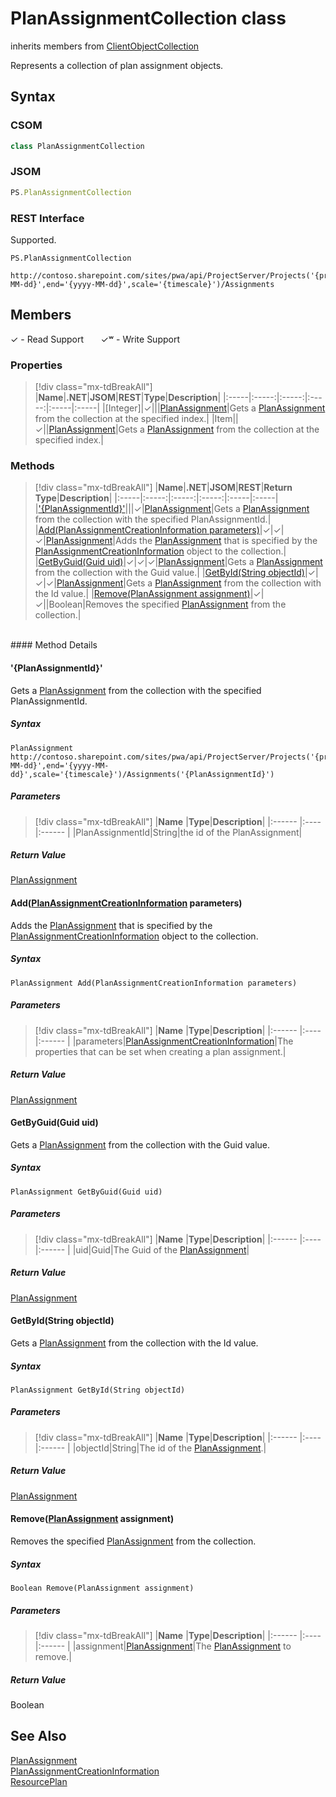 [comment]: # (Name:PlanAssignmentCollection)
[comment]: # (Name:Microsoft.ProjectServer.PlanAssignmentCollection)
[comment]: # (Type:class)
[comment]: # (Status:Verified)

# <a name="name"></a>PlanAssignmentCollection class

inherits members from [ClientObjectCollection<PlanAssignment>](https://msdn.microsoft.com/EN-US/library/ee539303)<br/>

<a name="description"></a>Represents a collection of plan assignment objects.

## <a name="syntax"></a>Syntax

### CSOM

```cs
class PlanAssignmentCollection 
```
### JSOM

```javascript
PS.PlanAssignmentCollection
```
### REST Interface

Supported.

```
PS.PlanAssignmentCollection

http://contoso.sharepoint.com/sites/pwa/api/ProjectServer/Projects('{projectid}')/GetResourcePlanByUrl(start='{yyyy-MM-dd}',end='{yyyy-MM-dd}',scale='{timescale}')/Assignments
```

## <a name="members"></a>Members


&#x2713; - Read Support &nbsp;&nbsp;&nbsp;&nbsp;&nbsp;&nbsp;&#x2713;&#x02B7; - Write Support

### <a name="properties"></a>Properties
> [!div class="mx-tdBreakAll"]
|**Name**|**.NET**|**JSOM**|**REST**|**Type**|**Description**|
|:-----|:-----:|:-----:|:-----:|:-----|:-----|
|<a name="[Integer]"></a>[Integer]|&#x2713;|||[PlanAssignment](PlanAssignment.md)|Gets a [PlanAssignment](PlanAssignment.md) from the collection at the specified index.|
|<a name="Item"></a>Item||&#x2713;||[PlanAssignment](PlanAssignment.md)|Gets a [PlanAssignment](PlanAssignment.md) from the collection at the specified index.|

### <a name="methods"></a>Methods
> [!div class="mx-tdBreakAll"]
|**Name**|**.NET**|**JSOM**|**REST**|**Return Type**|**Description**|
|:-----|:-----:|:-----:|:-----:|:-----|:-----|
|[&#39;{PlanAssignmentId}&#39;](#&#39;{PlanAssignmentId}&#39;)|||&#x2713;|[PlanAssignment](PlanAssignment.md)|Gets a [PlanAssignment](PlanAssignment.md) from the collection with the specified PlanAssignmentId.|
|[Add(PlanAssignmentCreationInformation parameters)](#Add_[PlanAssignmentCreationInformation]_PlanAssignmentCreationInformation.md__parameters_)|&#x2713;|&#x2713;|&#x2713;|[PlanAssignment](PlanAssignment.md)|Adds the [PlanAssignment](PlanAssignment.md) that is specified by the [PlanAssignmentCreationInformation](PlanAssignmentCreationInformation.md) object to the collection.|
|[GetByGuid(Guid uid)](#GetByGuid_Guid_uid_)|&#x2713;|&#x2713;|&#x2713;|[PlanAssignment](PlanAssignment.md)|Gets a [PlanAssignment](PlanAssignment.md) from the collection with the Guid value.|
|[GetById(String objectId)](#GetById_String_objectId_)|&#x2713;|&#x2713;|&#x2713;|[PlanAssignment](PlanAssignment.md)|Gets a [PlanAssignment](PlanAssignment.md) from the collection with the Id value.|
|[Remove(PlanAssignment assignment)](#Remove_[PlanAssignment]_PlanAssignment.md__assignment_)|&#x2713;|&#x2713;||Boolean|Removes the specified [PlanAssignment](PlanAssignment.md) from the collection.|

<br/>
#### Method Details

#### <a name="&#39;{PlanAssignmentId}&#39;"></a>&#39;{PlanAssignmentId}&#39;
 
Gets a [PlanAssignment](PlanAssignment.md) from the collection with the specified PlanAssignmentId.

##### Syntax

```
PlanAssignment http://contoso.sharepoint.com/sites/pwa/api/ProjectServer/Projects('{projectid}')/GetResourcePlanByUrl(start='{yyyy-MM-dd}',end='{yyyy-MM-dd}',scale='{timescale}')/Assignments('{PlanAssignmentId}')
```

##### Parameters
> [!div class="mx-tdBreakAll"]
|**Name** |**Type**|**Description**|
|:------ |:----|:------ |
|PlanAssignmentId|String|the id of the PlanAssignment|

##### Return Value

[PlanAssignment](PlanAssignment.md)

#### <a name="Add_[PlanAssignmentCreationInformation]_PlanAssignmentCreationInformation.md__parameters_"></a>Add([PlanAssignmentCreationInformation](PlanAssignmentCreationInformation.md) parameters)
 
Adds the [PlanAssignment](PlanAssignment.md) that is specified by the [PlanAssignmentCreationInformation](PlanAssignmentCreationInformation.md) object to the collection.

##### Syntax

```
PlanAssignment Add(PlanAssignmentCreationInformation parameters)
```

##### Parameters
> [!div class="mx-tdBreakAll"]
|**Name** |**Type**|**Description**|
|:------ |:----|:------ |
|parameters|[PlanAssignmentCreationInformation](PlanAssignmentCreationInformation.md)|The properties that can be set when creating a plan assignment.|

##### Return Value

[PlanAssignment](PlanAssignment.md)

#### <a name="GetByGuid_Guid_uid_"></a>GetByGuid(Guid uid)
 
Gets a [PlanAssignment](PlanAssignment.md) from the collection with the Guid value.

##### Syntax

```
PlanAssignment GetByGuid(Guid uid)
```

##### Parameters
> [!div class="mx-tdBreakAll"]
|**Name** |**Type**|**Description**|
|:------ |:----|:------ |
|uid|Guid|The Guid of the [PlanAssignment](PlanAssignment.md)|

##### Return Value

[PlanAssignment](PlanAssignment.md)

#### <a name="GetById_String_objectId_"></a>GetById(String objectId)
 
Gets a [PlanAssignment](PlanAssignment.md) from the collection with the Id value.

##### Syntax

```
PlanAssignment GetById(String objectId)
```

##### Parameters
> [!div class="mx-tdBreakAll"]
|**Name** |**Type**|**Description**|
|:------ |:----|:------ |
|objectId|String|The id of the [PlanAssignment](PlanAssignment.md).|

##### Return Value

[PlanAssignment](PlanAssignment.md)

#### <a name="Remove_[PlanAssignment]_PlanAssignment.md__assignment_"></a>Remove([PlanAssignment](PlanAssignment.md) assignment)
 
Removes the specified [PlanAssignment](PlanAssignment.md) from the collection.

##### Syntax

```
Boolean Remove(PlanAssignment assignment)
```

##### Parameters
> [!div class="mx-tdBreakAll"]
|**Name** |**Type**|**Description**|
|:------ |:----|:------ |
|assignment|[PlanAssignment](PlanAssignment.md)|The [PlanAssignment](PlanAssignment.md) to remove.|

##### Return Value

Boolean

## <a name="seeAlso"></a>See Also

[PlanAssignment](PlanAssignment.md)<br/>
[PlanAssignmentCreationInformation](PlanAssignmentCreationInformation.md)<br/>
[ResourcePlan](ResourcePlan.md)<br/>
